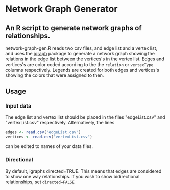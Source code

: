 # Network Graph Generator
## An R script to generate network graphs of relationships.

network-graph-gen.R reads two csv files, and edge list and a vertex list,
and uses the [igraph](http://igraph.org/) package to generate a network graph showing the relations in the edge list
between the vertices's in the vertex list.
Edges and vertices's are color coded according to the the `relation` or `vertexType` columns respectively.
Legends are created for both edges and vertices's showing the colors that were assigned to then.

## Usage
### Input data
The edge list and vertex list should be placed in the files
"edgeList.csv" and "vertexList.csv" respectively.
Alternatively, the lines
```R
edges <- read.csv("edgeList.csv")
vertices <- read.csv("vertexList.csv")
```
can be edited to names of your data files.

### Directional
By default, igraphs directed=TRUE.
This means that edges are considered to show one way relationships.
If you wish to show bidirectional relationships, set `directed=FALSE`
